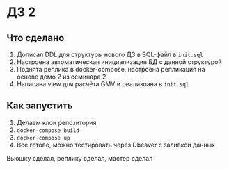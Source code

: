 # ДЗ 2

## Что сделано
1. Дописал DDL для структуры нового ДЗ в SQL-файл в `init.sql`
2. Настроена автоматическая инициализация БД c данной структурой 
3. Поднята реплика в docker-compose, настроена репликация на основе демо 2 из семинара 2
4. Написана view для расчёта GMV и реализоана в `init.sql`


## Как запустить
1. Делаем клон репозитория
2. `docker-compose build`
3. `docker-compose up`
4. Всё готово, можно тестировать через Dbeaver с заливкой данных

Вьюшку сделал, реплику сделал, мастер сделал
